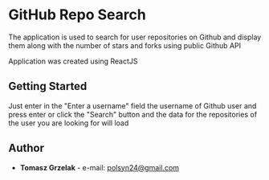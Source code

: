 # GitHub Repo Search

The application is used to search for user repositories on Github and display them along with the number of stars and forks using public Github API

Application was created using ReactJS

## Getting Started

Just enter in the "Enter a username" field the username of Github user and press enter or click the "Search" button and the data for the repositories of the user you are looking for will load


## Author

* **Tomasz Grzelak** - e-mail: polsyn24@gmail.com
